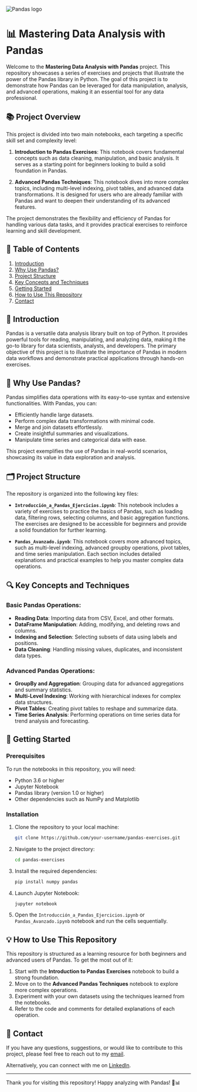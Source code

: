 ![Pandas logo](https://pandas.pydata.org/static/img/pandas.svg)

# 📊 Mastering Data Analysis with Pandas

Welcome to the **Mastering Data Analysis with Pandas** project. This repository showcases a series of exercises and projects that illustrate the power of the Pandas library in Python. The goal of this project is to demonstrate how Pandas can be leveraged for data manipulation, analysis, and advanced operations, making it an essential tool for any data professional.

## 📚 Project Overview

This project is divided into two main notebooks, each targeting a specific skill set and complexity level:

1. **Introduction to Pandas Exercises**: This notebook covers fundamental concepts such as data cleaning, manipulation, and basic analysis. It serves as a starting point for beginners looking to build a solid foundation in Pandas.
  
2. **Advanced Pandas Techniques**: This notebook dives into more complex topics, including multi-level indexing, pivot tables, and advanced data transformations. It is designed for users who are already familiar with Pandas and want to deepen their understanding of its advanced features.

The project demonstrates the flexibility and efficiency of Pandas for handling various data tasks, and it provides practical exercises to reinforce learning and skill development.

## 📝 Table of Contents

1. [Introduction](#introduction)
2. [Why Use Pandas?](#why-use-pandas)
3. [Project Structure](#project-structure)
4. [Key Concepts and Techniques](#key-concepts-and-techniques)
5. [Getting Started](#getting-started)
6. [How to Use This Repository](#how-to-use-this-repository)
7. [Contact](#contact)

## 📌 Introduction

Pandas is a versatile data analysis library built on top of Python. It provides powerful tools for reading, manipulating, and analyzing data, making it the go-to library for data scientists, analysts, and developers. The primary objective of this project is to illustrate the importance of Pandas in modern data workflows and demonstrate practical applications through hands-on exercises.

## 🤔 Why Use Pandas?

Pandas simplifies data operations with its easy-to-use syntax and extensive functionalities. With Pandas, you can:

- Efficiently handle large datasets.
- Perform complex data transformations with minimal code.
- Merge and join datasets effortlessly.
- Create insightful summaries and visualizations.
- Manipulate time series and categorical data with ease.

This project exemplifies the use of Pandas in real-world scenarios, showcasing its value in data exploration and analysis.

## 🗂️ Project Structure

The repository is organized into the following key files:

- **`Introducción_a_Pandas_Ejercicios.ipynb`**: This notebook includes a variety of exercises to practice the basics of Pandas, such as loading data, filtering rows, selecting columns, and basic aggregation functions. The exercises are designed to be accessible for beginners and provide a solid foundation for further learning.

- **`Pandas_Avanzado.ipynb`**: This notebook covers more advanced topics, such as multi-level indexing, advanced groupby operations, pivot tables, and time series manipulation. Each section includes detailed explanations and practical examples to help you master complex data operations.

## 🔍 Key Concepts and Techniques

### **Basic Pandas Operations:**

- **Reading Data**: Importing data from CSV, Excel, and other formats.
- **DataFrame Manipulation**: Adding, modifying, and deleting rows and columns.
- **Indexing and Selection**: Selecting subsets of data using labels and positions.
- **Data Cleaning**: Handling missing values, duplicates, and inconsistent data types.

### **Advanced Pandas Operations:**

- **GroupBy and Aggregation**: Grouping data for advanced aggregations and summary statistics.
- **Multi-Level Indexing**: Working with hierarchical indexes for complex data structures.
- **Pivot Tables**: Creating pivot tables to reshape and summarize data.
- **Time Series Analysis**: Performing operations on time series data for trend analysis and forecasting.

## 🚀 Getting Started

### Prerequisites

To run the notebooks in this repository, you will need:

- Python 3.6 or higher
- Jupyter Notebook
- Pandas library (version 1.0 or higher)
- Other dependencies such as NumPy and Matplotlib

### Installation

1. Clone the repository to your local machine:

   ```bash
   git clone https://github.com/your-username/pandas-exercises.git
   ```

2. Navigate to the project directory:

   ```bash
   cd pandas-exercises
   ```

3. Install the required dependencies:

   ```bash
   pip install numpy pandas
   ```

4. Launch Jupyter Notebook:

   ```bash
   jupyter notebook
   ```

5. Open the `Introducción_a_Pandas_Ejercicios.ipynb` or `Pandas_Avanzado.ipynb` notebook and run the cells sequentially.

## 💡 How to Use This Repository

This repository is structured as a learning resource for both beginners and advanced users of Pandas. To get the most out of it:

1. Start with the **Introduction to Pandas Exercises** notebook to build a strong foundation.
2. Move on to the **Advanced Pandas Techniques** notebook to explore more complex operations.
3. Experiment with your own datasets using the techniques learned from the notebooks.
4. Refer to the code and comments for detailed explanations of each operation.

## 📧 Contact

If you have any questions, suggestions, or would like to contribute to this project, please feel free to reach out to my [email](mailto:evarodriguezceballos@gmail.com).

Alternatively, you can connect with me on [LinkedIn](https://www.linkedin.com/in/eva-rodriguez-ceballos-/).


---

Thank you for visiting this repository! Happy analyzing with Pandas! 🐼📊
